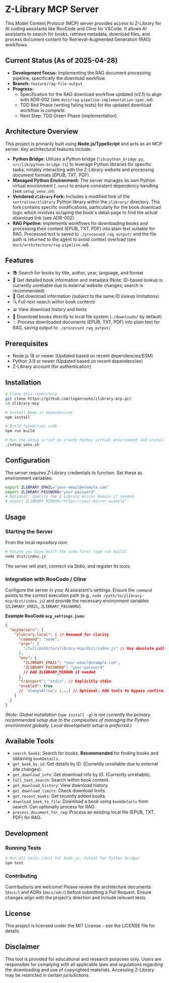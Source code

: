 # Z-Library MCP Server

This Model Context Protocol (MCP) server provides access to Z-Library for AI coding assistants like RooCode and Cline for VSCode. It allows AI assistants to search for books, retrieve metadata, download files, and process document content for Retrieval-Augmented Generation (RAG) workflows.

## Current Status (As of 2025-04-28)

- **Development Focus:** Implementing the RAG document processing pipeline, specifically the download workflow.
- **Branch:** `feature/rag-file-output`
- **Progress:**
    - Specification for the RAG download workflow updated (v2.1) to align with ADR-002 (see `docs/rag-pipeline-implementation-spec.md`).
    - TDD Red Phase (writing failing tests) for the updated download workflow is complete.
    - Next Step: TDD Green Phase (implementation).

## Architecture Overview

This project is primarily built using **Node.js/TypeScript** and acts as an MCP server. Key architectural features include:

- **Python Bridge:** Utilizes a Python bridge (`lib/python_bridge.py`, `src/lib/python-bridge.ts`) to leverage Python libraries for specific tasks, notably interacting with the Z-Library website and processing document formats (EPUB, TXT, PDF).
- **Managed Python Environment:** The server manages its own Python virtual environment (`.venv`) to ensure consistent dependency handling (see `setup_venv.sh`).
- **Vendored `zlibrary` Fork:** Includes a modified fork of the `sertraline/zlibrary` Python library within the `zlibrary/` directory. This fork contains specific modifications, particularly for the book download logic which involves scraping the book's detail page to find the actual download link (see ADR-002).
- **RAG Pipeline:** Implements workflows for downloading books and processing their content (EPUB, TXT, PDF) into plain text suitable for RAG. Processed text is saved to `./processed_rag_output/` and the file path is returned to the agent to avoid context overload (see `docs/architecture/rag-pipeline.md`).

## Features

- 📚 Search for books by title, author, year, language, and format
- 📖 Get detailed book information and metadata (Note: ID-based lookup is currently unreliable due to external website changes; search is recommended)
- 🔗 Get download information (subject to the same ID lookup limitations)
- 🔍 Full-text search within book contents
- 📊 View download history and limits
- 💾 Download books directly to local file system (`./downloads/` by default)
- ✨ Process downloaded documents (EPUB, TXT, PDF) into plain text for RAG, saving output to `./processed_rag_output/`

## Prerequisites

- Node.js 18 or newer (Updated based on recent dependencies/ESM)
- Python 3.9 or newer (Updated based on recent dependencies)
- Z-Library account (for authentication)

## Installation

```bash
# Clone this repository
git clone https://github.com/loganrooks/zlibrary-mcp.git
cd zlibrary-mcp

# Install Node.js dependencies
npm install

# Build TypeScript code
npm run build

# Run the setup script to create Python virtual environment and install Python dependencies
./setup_venv.sh
```

## Configuration

The server requires Z-Library credentials to function. Set these as environment variables:

```bash
export ZLIBRARY_EMAIL="your-email@example.com"
export ZLIBRARY_PASSWORD="your-password"
# Optional: Specify the Z-Library mirror domain if needed
# export ZLIBRARY_MIRROR="https://your-mirror.example"
```

## Usage

### Starting the Server

From the local repository root:

```bash
# Ensure you have built the code first (npm run build)
node dist/index.js
```

The server will start, connect via Stdio, and register its tools.

### Integration with RooCode / Cline

Configure the server in your AI assistant's settings. Ensure the `command` points to the correct execution path (e.g., `node /path/to/zlibrary-mcp/dist/index.js`) and provide the necessary environment variables (`ZLIBRARY_EMAIL`, `ZLIBRARY_PASSWORD`).

**Example RooCode `mcp_settings.json`:**

```json
{
  "mcpServers": {
    "zlibrary-local": { // Renamed for clarity
      "command": "node",
      "args": [
        "/full/path/to/zlibrary-mcp/dist/index.js" // Use absolute path
      ],
      "env": {
        "ZLIBRARY_EMAIL": "your-email@example.com",
        "ZLIBRARY_PASSWORD": "your-password"
        // Add ZLIBRARY_MIRROR if needed
      },
      "transport": "stdio", // Explicitly stdio
      "enabled": true
      // "alwaysAllow": [...] // Optional: Add tools to bypass confirmation
    }
  }
}
```

*(Note: Global installation (`npm install -g`) is not currently the primary recommended setup due to the complexities of managing the Python environment globally. Local development setup is preferred.)*

## Available Tools

- `search_books`: Search for books. **Recommended** for finding books and obtaining `bookDetails`.
- `get_book_by_id`: Get details by ID. (Currently unreliable due to external site changes).
- `get_download_info`: Get download info by ID. (Currently unreliable).
- `full_text_search`: Search within book content.
- `get_download_history`: View download history.
- `get_download_limits`: Check download limits.
- `get_recent_books`: Get recently added books.
- `download_book_to_file`: Download a book using `bookDetails` from search. Can optionally process for RAG.
- `process_document_for_rag`: Process an existing local file (EPUB, TXT, PDF) for RAG.

## Development

### Running Tests

```bash
# Run all tests (Jest for Node.js, Pytest for Python bridge)
npm test
```

### Contributing

Contributions are welcome! Please review the architecture documents (`docs/`) and ADRs (`docs/adr/`) before submitting a Pull Request. Ensure changes align with the project's direction and include relevant tests.

## License

This project is licensed under the MIT License - see the LICENSE file for details.

## Disclaimer

This tool is provided for educational and research purposes only. Users are responsible for complying with all applicable laws and regulations regarding the downloading and use of copyrighted materials. Accessing Z-Library may be restricted in certain jurisdictions.

